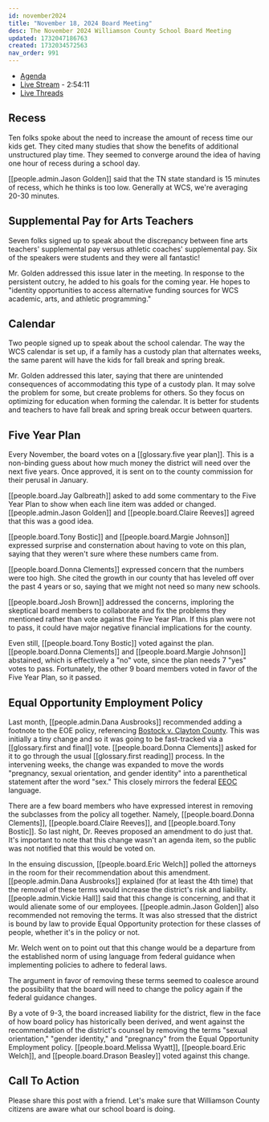 ```yaml
---
id: november2024
title: "November 18, 2024 Board Meeting"
desc: The November 2024 Williamson County School Board Meeting
updated: 1732047186763
created: 1732034572563
nav_order: 991
---
```


- [Agenda](https://meeting.boeconnect.net/Public/Agenda/566?meeting=664087)
- [Live Stream](https://www.youtube.com/live/NS0wZkRKAvo) - 2:54:11
- [Live Threads](https://www.threads.net/@murribu/post/DCiGOXkJjp3)

## Recess

Ten folks spoke about the need to increase the amount of recess time our kids get. They cited many studies that show the benefits of additional unstructured play time. They seemed to converge around the idea of having one hour of recess during a school day.

[[people.admin.Jason Golden]] said that the TN state standard is 15 minutes of recess, which he thinks is too low. Generally at WCS, we're averaging 20-30 minutes.

## Supplemental Pay for Arts Teachers

Seven folks signed up to speak about the discrepancy between fine arts teachers' supplemental pay versus athletic coaches' supplemental pay. Six of the speakers were students and they were all fantastic!

Mr. Golden addressed this issue later in the meeting. In response to the persistent outcry, he added to his goals for the coming year. He hopes to "identity opportunities to access alternative funding sources for WCS academic, arts, and athletic programming."

## Calendar

Two people signed up to speak about the school calendar. The way the WCS calendar is set up, if a family has a custody plan that alternates weeks, the same parent will have the kids for fall break and spring break.

Mr. Golden addressed this later, saying that there are unintended consequences of accommodating this type of a custody plan. It may solve the problem for some, but create problems for others. So they focus on optimizing for education when forming the calendar. It is better for students and teachers to have fall break and spring break occur between quarters.

## Five Year Plan

Every November, the board votes on a [[glossary.five year plan]]. This is a non-binding guess about how much money the district will need over the next five years. Once approved, it is sent on to the county commission for their perusal in January.

[[people.board.Jay Galbreath]] asked to add some commentary to the Five Year Plan to show when each line item was added or changed. [[people.admin.Jason Golden]] and [[people.board.Claire Reeves]] agreed that this was a good idea.

[[people.board.Tony Bostic]] and [[people.board.Margie Johnson]] expressed surprise and consternation about having to vote on this plan, saying that they weren't sure where these numbers came from.

[[people.board.Donna Clements]] expressed concern that the numbers were too high. She cited the growth in our county that has leveled off over the past 4 years or so, saying that we might not need so many new schools.

[[people.board.Josh Brown]] addressed the concerns, imploring the skeptical board members to collaborate and fix the problems they mentioned rather than vote against the Five Year Plan. If this plan were not to pass, it could have major negative financial implications for the county.

Even still, [[people.board.Tony Bostic]] voted against the plan. [[people.board.Donna Clements]] and [[people.board.Margie Johnson]] abstained, which is effectively a "no" vote, since the plan needs 7 "yes" votes to pass. Fortunately, the other 9 board members voted in favor of the Five Year Plan, so it passed.

## Equal Opportunity Employment Policy

Last month, [[people.admin.Dana Ausbrooks]] recommended adding a footnote to the EOE policy, referencing [Bostock v. Clayton County](https://en.wikipedia.org/wiki/Bostock_v._Clayton_County). This was initially a tiny change and so it was going to be fast-tracked via a [[glossary.first and final]] vote. [[people.board.Donna Clements]] asked for it to go through the usual [[glossary.first reading]] process. In the intervening weeks, the change was expanded to move the words "pregnancy, sexual orientation, and gender identity" into a parenthetical statement after the word "sex." This closely mirrors the federal [EEOC](https://en.wikipedia.org/wiki/Equal_Employment_Opportunity_Commission) language.

There are a few board members who have expressed interest in removing the subclasses from the policy all together. Namely, [[people.board.Donna Clements]], [[people.board.Claire Reeves]], and [[people.board.Tony Bostic]]. So last night, Dr. Reeves proposed an amendment to do just that. It's important to note that this change wasn't an agenda item, so the public was not notified that this would be voted on.

In the ensuing discussion, [[people.board.Eric Welch]] polled the attorneys in the room for their recommendation about this amendment. [[people.admin.Dana Ausbrooks]] explained (for at least the 4th time) that the removal of these terms would increase the district's risk and liability. [[people.admin.Vickie Hall]] said that this change is concerning, and that it would alienate some of our employees. [[people.admin.Jason Golden]] also recommended not removing the terms. It was also stressed that the district is bound by law to provide Equal Opportunity protection for these classes of people, whether it's in the policy or not.

Mr. Welch went on to point out that this change would be a departure from the established norm of using language from federal guidance when implementing policies to adhere to federal laws.

The argument in favor of removing these terms seemed to coalesce around the possibility that the board will need to change the policy again if the federal guidance changes.

By a vote of 9-3, the board increased liability for the district, flew in the face of how board policy has historically been derived, and went against the recommendation of the district's counsel by removing the terms "sexual orientation," "gender identity," and "pregnancy" from the Equal Opportunity Employment policy. [[people.board.Melissa Wyatt]], [[people.board.Eric Welch]], and [[people.board.Drason Beasley]] voted against this change.

## Call To Action

Please share this post with a friend. Let's make sure that Williamson County citizens are aware what our school board is doing.
